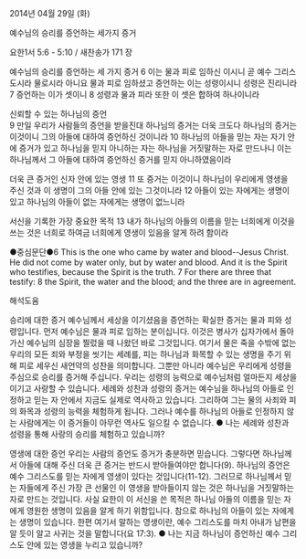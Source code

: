 2014년 04월 29일 (화)

예수님의 승리를 증언하는 세가지 증거



요한1서 5:6 - 5:10 / 새찬송가 171 장


예수님의 승리를 증언하는 세 가지 증거 
6 이는 물과 피로 임하신 이시니 곧 예수 그리스도시라 물로시라 아니요 물과 피로 임하셨고 증언하는 이는 성령이시니 성령은 진리니라 7 증언하는 이가 셋이니 8 성령과 물과 피라 또한 이 셋은 합하여 하나이니라  

신뢰할 수 있는 하나님의 증언  
9 만일 우리가 사람들의 증언을 받을진대 하나님의 증거는 더욱 크도다 하나님의 증거는 이것이니 그의 아들에 대하여 증언하신 것이니라 10 하나님의 아들을 믿는 자는 자기 안에 증거가 있고 하나님을 믿지 아니하는 자는 하나님을 거짓말하는 자로 만드나니 이는 하나님께서 그 아들에 대하여 증언하신 증거를 믿지 아니하였음이라    

더욱 큰 증거인 신자 안에 있는 영생 
11 또 증거는 이것이니 하나님이 우리에게 영생을 주신 것과 이 생명이 그의 아들 안에 있는 그것이니라 12 아들이 있는 자에게는 생명이 있고 하나님의 아들이 없는 자에게는 생명이 없느니라 

서신을 기록한 가장 중요한 목적 
13 내가 하나님의 아들의 이름을 믿는 너희에게 이것을 쓰는 것은 너희로 하여금 너희에게 영생이 있음을 알게 하려 함이라   



●중심문단●6 This is the one who came by water and blood--Jesus Christ. He did not come by water only, but by water and blood. And it is the Spirit who testifies, because the Spirit is the truth. 7 For there are three that testify: 8 the Spirit, the water and the blood; and the three are in agreement.

해석도움





승리에 대한 증거 
예수님께서 세상을 이기셨음을 증언하는 확실한 증거는 물과 피와 성령입니다. 먼저 예수님은 물과 피로 임하는 분이십니다. 이것은 병사가 십자가에서 돌아가신 예수님의 심장을 찔렀을 때 나왔던 바로 그것입니다. 여기서 물은 죽을 수밖에 없는 우리의 모든 죄와 부정을 씻기는 세례를, 피는 하나님과 화목할 수 있는 생명을 주기 위해 피로 세우신 새언약의 성찬을 의미합니다. 그뿐만 아니라 예수님은 우리에게 성령을 주심으로 승리를 증거해 주십니다. 우리는 성령의 능력으로 예수님처럼 얼마든지 세상을 이기고 사랑할 수 있습니다. 세례와 성찬과 성령의 증거는 예수님을 하나님의 아들로 인정하고 믿는 자 안에서 지금도 실제로 역사하고 있습니다. 그리하여 그는 물의 사죄와 피의 화목과 성령의 능력을 체험하게 됩니다. 그러나 예수를 하나님의 아들로 인정하지 않는 사람에게는 이 증거들이 아무런 역사도 일으킬 수 없습니다. 
● 나는 세례와 성찬과 성령을 통해 사랑의 승리를 체험하고 있습니까?

영생에 대한 증언 
우리는 사람의 증언도 증거가 충분하면 믿습니다. 그렇다면 하나님께서 아들에 대해 주신 더욱 큰 증거는 반드시 받아들여야만 합니다(9). 하나님의 증언은 예수 그리스도를 믿는 자에게 영생이 있다는 것입니다(11-12). 그러므로 하나님께서 믿는 자들에게 주신 가장 큰 선물인 이 영생을 받아들이지 않는 것은 하나님을 거짓말하는 자로 만드는 것입니다. 사실 요한이 이 서신을 쓴 목적은 하나님 아들의 이름을 믿는 자에게 영원한 생명이 있음을 알게 하기 위함입니다. 참으로 하나님의 아들이 있는 자에게는 생명이 있습니다. 한편 여기서 말하는 영생이란, 예수 그리스도를 마치 아내가 남편을 알 듯이 알고 사귀는 것을 말합니다(요 17:3). 
● 나는 지금 하나님이 증언하신 예수 그리스도 안에 있는 영생을 누리고 있습니까?